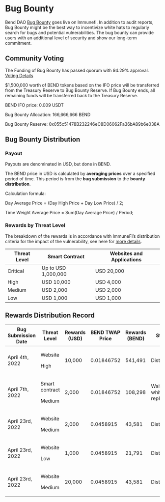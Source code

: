 # Bug Bounty

Bend DAO [Bug Bounty](https://immunefi.com/bounty/benddao/) goes live on Immunefi. In addition to audit reports, Bug Bounty might be the best way to incentivize white hats to regularly search for bugs and potential vulnerabilities. The bug bounty can provide users with an additional level of security and show our long-term commitment.

## Community Voting&#x20;

The Funding of Bug Bounty has passed quorum with 94.29% approval. [Voting Details](https://snapshot.org/#/benddao.eth/proposal/0x874dfb4a31fdf3521a8d0cead3370792ef991a1807beed77f6a490ad414e382e)

$1,500,000 worth of BEND tokens based on the IFO price will be transferred from the Treasury Reserve to Bug Bounty Reserve. If Bug Bounty ends, all remaining funds will be transferred back to the Treasury Reserve.

BEND IFO price: 0.009 USDT&#x20;

Bug Bounty Allocation: 166,666,666 BEND&#x20;

Bug Bounty Reserve: 0x055c51478B232246eC8D06062Fa36bA89b6e038A

## Bug Bounty Distribution&#x20;

### Payout

Payouts are denominated in USD, but done in BEND.&#x20;

The BEND price in USD is calculated by **averaging prices** over a specified period of time. This period is from the **bug submission** to the **bounty distribution**.

Calculation formula:

Day Average Price = (Day High Price + Day Low Price) / 2;

Time Weight Average Price = Sum(Day Average Price) / Period;

### Rewards by Threat Level

The breakdown of the rewards is in accordance with ImmuneFi’s distribution criteria for the impact of the vulnerability, see here for [more details](https://immunefi.com/bounty/benddao/).&#x20;

| Threat Level | Smart Contract      | Websites and Applications |
| ------------ | ------------------- | ------------------------- |
| Critical     | Up to USD 1,000,000 | USD 20,000                |
| High         | USD 10,000          | USD 4,000                 |
| Medium       | USD 2,000           | USD 2,000                 |
| Low          | USD 1,000           | USD 1,000                 |

## Rewards Distribution Record

| Bug Submission Date | Threat Level                       | Rewards (USD) | BEND TWAP Price | Rewards (BEND) | Status                        |
| ------------------- | ---------------------------------- | ------------- | --------------- | -------------- | ----------------------------- |
| April 4th, 2022     | <p>Website </p><p>High</p>         | 10,000        | 0.01846752      | 541,491        | Distributed                   |
| April 7th, 2022     | <p>Smart contract</p><p>Medium</p> | 2,000         | 0.01846752      | 108,298        | Waiting for white hat's reply |
| April 23rd, 2022    | <p>Website</p><p>Medium</p>        | 2,000         | 0.0458915       | 43,581         | Distributed                   |
| April 23rd, 2022    | <p>Website</p><p>Low</p>           | 1,000         | 0.0458915       | 21,791         | Distributed                   |
| April 23rd, 2022    | <p>Website</p><p>Medium</p>        | 20,000        | 0.0458915       | 43,581         | Distributed                   |
